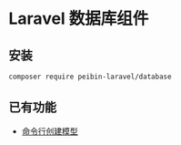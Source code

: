 Laravel 数据库组件
=======

## 安装

```sh
composer require peibin-laravel/database
```

## 已有功能

- [命令行创建模型](./docs/create-model-command.md)
